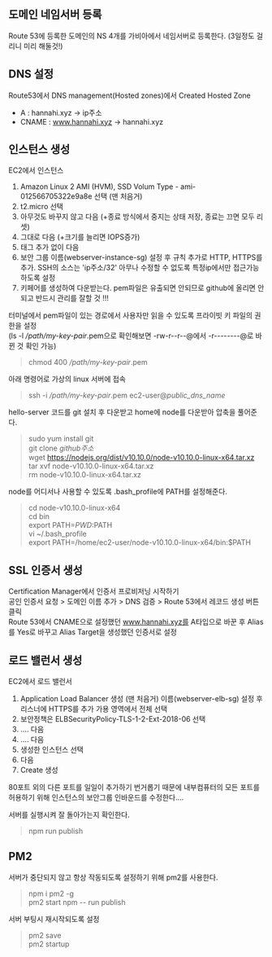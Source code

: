 ## 도메인 네임서버 등록
Route 53에 등록한 도메인의 NS 4개를 가비아에서 네임서버로 등록한다. (3일정도 걸리니 미리 해둘것!)

## DNS 설정
Route53에서 DNS management(Hosted zones)에서 Created Hosted Zone  
- A : hannahi.xyz -> ip주소  
- CNAME : www.hannahi.xyz -> hannahi.xyz

## 인스턴스 생성
EC2에서 인스턴스
1. Amazon Linux 2 AMI (HVM), SSD Volum Type - ami-012566705322e9a8e 선택 (맨 처음거)
2. t2.micro 선택
3. 아무것도 바꾸지 않고 다음 (+종료 방식에서 중지는 상태 저장, 종료는 끄면 모두 리셋)
4. 그대로 다음 (+크기를 늘리면 IOPS증가)
5. 태그 추가 없이 다음
6. 보안 그룹 이름(webserver-instance-sg) 설정 후 규칙 추가로 HTTP, HTTPS를 추가.
	SSH의 소스는 'ip주소/32' 아무나 수정할 수 없도록 특정ip에서만 접근가능하도록 설정
7. 키페어를 생성하여 다운받는다.
	pem파일은 유출되면 안되므로 github에 올리면 안되고 반드시 관리를 잘할 것 !!!

터미널에서 pem파일이 있는 경로에서 사용자만 읽을 수 있도록 프라이빗 키 파일의 권한을 설정  
(ls -l */path/my-key-pair*.pem으로 확인해보면 -rw-r--r--@에서 -r--------@로 바뀐 것 확인 가능)  
> chmod 400 */path/my-key-pair*.pem  

아래 명령어로 가상의 linux 서버에 접속
> ssh -i */path/my-key-pair*.pem ec2-user@*public_dns_name*

hello-server 코드를 git 설치 후 다운받고 home에 node를 다운받아 압축을 풀어준다.  
> sudo yum install git  
> git clone *github주소*  
>wget https://nodejs.org/dist/v10.10.0/node-v10.10.0-linux-x64.tar.xz  
> tar xvf node-v10.10.0-linux-x64.tar.xz  
> rm node-v10.10.0-linux-x64.tar.xz  


node를 어디서나 사용할 수 있도록 .bash_profile에 PATH를 설정해준다.  
> cd node-v10.10.0-linux-x64  
> cd bin  
> export PATH=$PWD:$PATH  
> vi ~/.bash_profile  
> export PATH=/home/ec2-user/node-v10.10.0-linux-x64/bin:$PATH

## SSL 인증서 생성
Certification Manager에서 인증서 프로비저닝 시작하기    
공인 인증서 요청 > 도메인 이름 추가 > DNS 검증 > Route 53에서 레코드 생성 버튼 클릭  
Route 53에서 CNAME으로 설정했던 www.hannahi.xyz를 A타입으로 바꾼 후 Alias를 Yes로 바꾸고 Alias Target을 생성했던 인증서로 설정

## 로드 밸런서 생성
EC2에서 로드 밸런서
1. Application Load Balancer 생성 (맨 처음거)
	이름(webserver-elb-sg) 설정 후 리스너에 HTTPS를 추가
	가용 영역에서 전체 선택
2. 보안정책은 ELBSecurityPolicy-TLS-1-2-Ext-2018-06 선택
3. …. 다음
4. …. 다음
5. 생성한 인스턴스 선택
6. 다음
7. Create 생성

80포트 외의 다른 포트를 일일이 추가하기 번거롭기 때문에 내부컴퓨터의 모든 포트를 허용하기 위해 인스턴스의 보안그룹 인바운드를 수정한다....

서버를 실행시켜 잘 돌아가는지 확인한다.
> npm run publish

## PM2
서버가 중단되지 않고 항상 작동되도록 설정하기 위해 pm2를 사용한다.
> npm i pm2 -g  
> pm2 start npm -- run publish  

서버 부팅시 재시작되도록 설정
> pm2 save  
> pm2 startup
